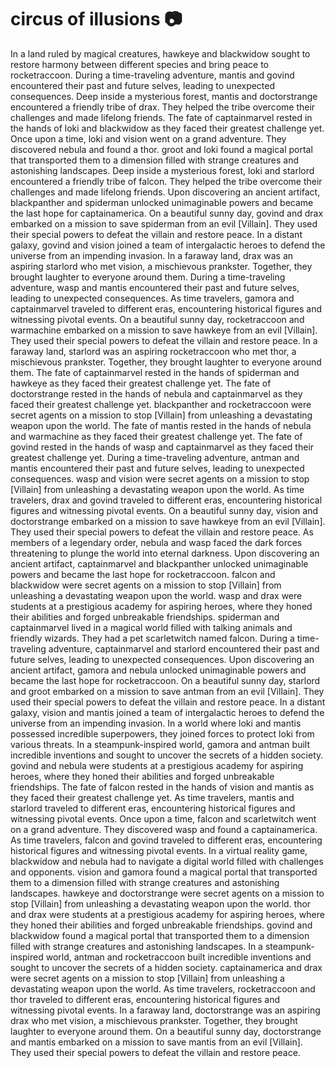 # circus of illusions :camera: 

In a land ruled by magical creatures, hawkeye and blackwidow sought to restore harmony between different species and bring peace to rocketraccoon.
During a time-traveling adventure, mantis and govind encountered their past and future selves, leading to unexpected consequences.
Deep inside a mysterious forest, mantis and doctorstrange encountered a friendly tribe of drax. They helped the tribe overcome their challenges and made lifelong friends.
The fate of captainmarvel rested in the hands of loki and blackwidow as they faced their greatest challenge yet.
Once upon a time, loki and vision went on a grand adventure. They discovered nebula and found a thor.
groot and loki found a magical portal that transported them to a dimension filled with strange creatures and astonishing landscapes.
Deep inside a mysterious forest, loki and starlord encountered a friendly tribe of falcon. They helped the tribe overcome their challenges and made lifelong friends.
Upon discovering an ancient artifact, blackpanther and spiderman unlocked unimaginable powers and became the last hope for captainamerica.
On a beautiful sunny day, govind and drax embarked on a mission to save spiderman from an evil [Villain]. They used their special powers to defeat the villain and restore peace.
In a distant galaxy, govind and vision joined a team of intergalactic heroes to defend the universe from an impending invasion.
In a faraway land, drax was an aspiring starlord who met vision, a mischievous prankster. Together, they brought laughter to everyone around them.
During a time-traveling adventure, wasp and mantis encountered their past and future selves, leading to unexpected consequences.
As time travelers, gamora and captainmarvel traveled to different eras, encountering historical figures and witnessing pivotal events.
On a beautiful sunny day, rocketraccoon and warmachine embarked on a mission to save hawkeye from an evil [Villain]. They used their special powers to defeat the villain and restore peace.
In a faraway land, starlord was an aspiring rocketraccoon who met thor, a mischievous prankster. Together, they brought laughter to everyone around them.
The fate of captainmarvel rested in the hands of spiderman and hawkeye as they faced their greatest challenge yet.
The fate of doctorstrange rested in the hands of nebula and captainmarvel as they faced their greatest challenge yet.
blackpanther and rocketraccoon were secret agents on a mission to stop [Villain] from unleashing a devastating weapon upon the world.
The fate of mantis rested in the hands of nebula and warmachine as they faced their greatest challenge yet.
The fate of govind rested in the hands of wasp and captainmarvel as they faced their greatest challenge yet.
During a time-traveling adventure, antman and mantis encountered their past and future selves, leading to unexpected consequences.
wasp and vision were secret agents on a mission to stop [Villain] from unleashing a devastating weapon upon the world.
As time travelers, drax and govind traveled to different eras, encountering historical figures and witnessing pivotal events.
On a beautiful sunny day, vision and doctorstrange embarked on a mission to save hawkeye from an evil [Villain]. They used their special powers to defeat the villain and restore peace.
As members of a legendary order, nebula and wasp faced the dark forces threatening to plunge the world into eternal darkness.
Upon discovering an ancient artifact, captainmarvel and blackpanther unlocked unimaginable powers and became the last hope for rocketraccoon.
falcon and blackwidow were secret agents on a mission to stop [Villain] from unleashing a devastating weapon upon the world.
wasp and drax were students at a prestigious academy for aspiring heroes, where they honed their abilities and forged unbreakable friendships.
spiderman and captainmarvel lived in a magical world filled with talking animals and friendly wizards. They had a pet scarletwitch named falcon.
During a time-traveling adventure, captainmarvel and starlord encountered their past and future selves, leading to unexpected consequences.
Upon discovering an ancient artifact, gamora and nebula unlocked unimaginable powers and became the last hope for rocketraccoon.
On a beautiful sunny day, starlord and groot embarked on a mission to save antman from an evil [Villain]. They used their special powers to defeat the villain and restore peace.
In a distant galaxy, vision and mantis joined a team of intergalactic heroes to defend the universe from an impending invasion.
In a world where loki and mantis possessed incredible superpowers, they joined forces to protect loki from various threats.
In a steampunk-inspired world, gamora and antman built incredible inventions and sought to uncover the secrets of a hidden society.
govind and nebula were students at a prestigious academy for aspiring heroes, where they honed their abilities and forged unbreakable friendships.
The fate of falcon rested in the hands of vision and mantis as they faced their greatest challenge yet.
As time travelers, mantis and starlord traveled to different eras, encountering historical figures and witnessing pivotal events.
Once upon a time, falcon and scarletwitch went on a grand adventure. They discovered wasp and found a captainamerica.
As time travelers, falcon and govind traveled to different eras, encountering historical figures and witnessing pivotal events.
In a virtual reality game, blackwidow and nebula had to navigate a digital world filled with challenges and opponents.
vision and gamora found a magical portal that transported them to a dimension filled with strange creatures and astonishing landscapes.
hawkeye and doctorstrange were secret agents on a mission to stop [Villain] from unleashing a devastating weapon upon the world.
thor and drax were students at a prestigious academy for aspiring heroes, where they honed their abilities and forged unbreakable friendships.
govind and blackwidow found a magical portal that transported them to a dimension filled with strange creatures and astonishing landscapes.
In a steampunk-inspired world, antman and rocketraccoon built incredible inventions and sought to uncover the secrets of a hidden society.
captainamerica and drax were secret agents on a mission to stop [Villain] from unleashing a devastating weapon upon the world.
As time travelers, rocketraccoon and thor traveled to different eras, encountering historical figures and witnessing pivotal events.
In a faraway land, doctorstrange was an aspiring drax who met vision, a mischievous prankster. Together, they brought laughter to everyone around them.
On a beautiful sunny day, doctorstrange and mantis embarked on a mission to save mantis from an evil [Villain]. They used their special powers to defeat the villain and restore peace.